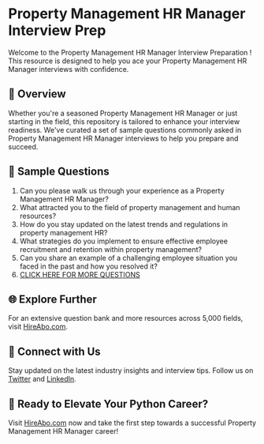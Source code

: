 # Property Management HR Manager Interview Prep

Welcome to the Property Management HR Manager Interview Preparation ! This resource is designed to help you ace your Property Management HR Manager interviews with confidence.

## 🚀 Overview

Whether you're a seasoned Property Management HR Manager or just starting in the field, this repository is tailored to enhance your interview readiness. We've curated a set of sample questions commonly asked in Property Management HR Manager interviews to help you prepare and succeed.

## 📝 Sample Questions

1. Can you please walk us through your experience as a Property Management HR Manager?
2. What attracted you to the field of property management and human resources?
3. How do you stay updated on the latest trends and regulations in property management HR?
4. What strategies do you implement to ensure effective employee recruitment and retention within property management?
5. Can you share an example of a challenging employee situation you faced in the past and how you resolved it?
6. [CLICK HERE FOR MORE QUESTIONS](https://hireabo.com/job/21_1_31/Property%20Management%20HR%20Manager)

## 🌐 Explore Further

For an extensive question bank and more resources across 5,000 fields, visit [HireAbo.com](https://www.hireabo.com).

## 📱 Connect with Us

Stay updated on the latest industry insights and interview tips. Follow us on [Twitter](https://twitter.com/hireabo) and [LinkedIn](https://www.linkedin.com/in/hire-abo-3609972a8/).

## 🚀 Ready to Elevate Your Python Career?

Visit [HireAbo.com](https://www.hireabo.com) now and take the first step towards a successful Property Management HR Manager career!